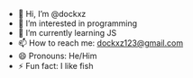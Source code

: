 - 👋 Hi, I’m @dockxz
- 👀 I’m interested in programming
- 🌱 I’m currently learning JS
- 📫 How to reach me: dockxz123@gmail.com
- 😄 Pronouns: He/Him
- ⚡ Fun fact: I like fish

<!---
dockxz/dockxz is a ✨ special ✨ repository because its `README.md` (this file) appears on your GitHub profile.
You can click the Preview link to take a look at your changes.
--->
